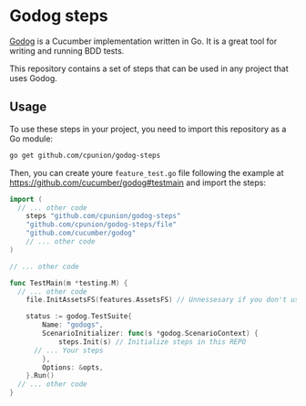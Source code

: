 # Godog steps

[Godog](https://github.com/cucumber/godog) is a Cucumber implementation written in Go. It is a great tool for writing and running BDD tests.

This repository contains a set of steps that can be used in any project that uses Godog.

## Usage

To use these steps in your project, you need to import this repository as a Go module:

```bash
go get github.com/cpunion/godog-steps
```

Then, you can create youre `feature_test.go` file following the example at https://github.com/cucumber/godog#testmain and import the steps:

```go
import (
  // ... other code
	steps "github.com/cpunion/godog-steps"
	"github.com/cpunion/godog-steps/file"
	"github.com/cucumber/godog"
	// ... other code
)

// ... other code

func TestMain(m *testing.M) {
  // ... other code
	file.InitAssetsFS(features.AssetsFS) // Unnessesary if you don't use files mock

	status := godog.TestSuite{
		Name: "godogs",
		ScenarioInitializer: func(s *godog.ScenarioContext) {
			steps.Init(s) // Initialize steps in this REPO
      // ... Your steps
		},
		Options: &opts,
	}.Run()
  // ... other code
}
```
